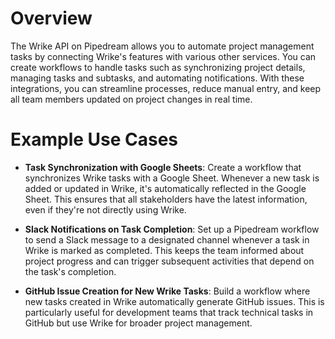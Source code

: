 # Overview

The Wrike API on Pipedream allows you to automate project management tasks by connecting Wrike's features with various other services. You can create workflows to handle tasks such as synchronizing project details, managing tasks and subtasks, and automating notifications. With these integrations, you can streamline processes, reduce manual entry, and keep all team members updated on project changes in real time.

# Example Use Cases

- **Task Synchronization with Google Sheets**: Create a workflow that synchronizes Wrike tasks with a Google Sheet. Whenever a new task is added or updated in Wrike, it's automatically reflected in the Google Sheet. This ensures that all stakeholders have the latest information, even if they're not directly using Wrike.

- **Slack Notifications on Task Completion**: Set up a Pipedream workflow to send a Slack message to a designated channel whenever a task in Wrike is marked as completed. This keeps the team informed about project progress and can trigger subsequent activities that depend on the task's completion.

- **GitHub Issue Creation for New Wrike Tasks**: Build a workflow where new tasks created in Wrike automatically generate GitHub issues. This is particularly useful for development teams that track technical tasks in GitHub but use Wrike for broader project management.
